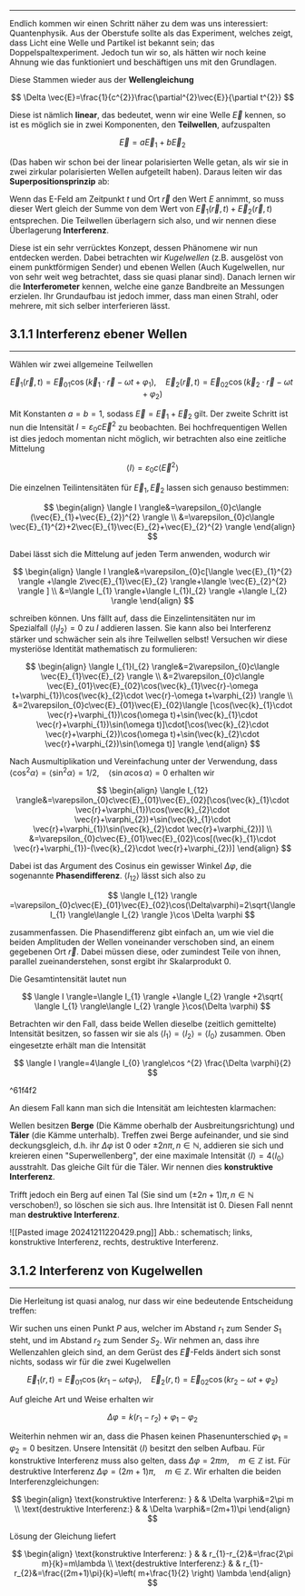 ***

Endlich kommen wir einen Schritt näher zu dem was uns interessiert: Quantenphysik. Aus der Oberstufe sollte als das Experiment, welches zeigt, dass Licht eine Welle und Partikel ist bekannt sein; das Doppelspaltexperiment. Jedoch tun wir so, als hätten wir noch keine Ahnung wie das funktioniert und beschäftigen uns mit den Grundlagen.

Diese Stammen wieder aus der **Wellengleichung**

$$
\Delta \vec{E}=\frac{1}{c^{2}}\frac{\partial^{2}\vec{E}}{\partial t^{2}} 
$$

Diese ist nämlich **linear**, das bedeutet, wenn wir eine Welle $\vec{E}$ kennen, so ist es möglich sie in zwei Komponenten, den **Teilwellen**, aufzuspalten

$$
\vec{E}=a\vec{E}_{1}+b\vec{E}_{2}
$$

(Das haben wir schon bei der linear polarisierten Welle getan, als wir sie in zwei zirkular polarisierten Wellen aufgeteilt haben). Daraus leiten wir das **Superpositionsprinzip** ab:

Wenn das E-Feld am Zeitpunkt $t$ und Ort $\vec{r}$ den Wert $E$ annimmt, so muss dieser Wert gleich der Summe von dem Wert von $\vec{E}_{1}(\vec{r},t)+\vec{E}_{2}(\vec{r},t)$ entsprechen. Die Teilwellen überlagern sich also, und wir nennen diese Überlagerung **Interferenz**.

Diese ist ein sehr verrücktes Konzept, dessen Phänomene wir nun entdecken werden. Dabei betrachten wir *Kugelwellen* (z.B. ausgelöst von einem punktförmigen Sender) und ebenen Wellen (Auch Kugelwellen, nur von sehr weit weg betrachtet, dass sie quasi planar sind). Danach lernen wir die **Interferometer** kennen, welche eine ganze Bandbreite an Messungen erzielen. Ihr Grundaufbau ist jedoch immer, dass man einen Strahl, oder mehrere, mit sich selber interferieren lässt.


## 3.1.1 Interferenz ebener Wellen
***

Wählen wir zwei allgemeine Teilwellen

$$
\vec{E}_{1}(\vec{r},t)=\vec{E}_{01}\cos(\vec{k}_{1}\cdot \vec{r}-\omega t+\varphi_{1}), \quad \vec{E}_{2}(\vec{r},t)=\vec{E}_{02}\cos(\vec{k}_{2}\cdot \vec{r}-\omega t+\varphi_{2})
$$

Mit Konstanten $a=b=1$, sodass $\vec{E}=\vec{E}_{1}+\vec{E}_{2}$ gilt. Der zweite Schritt ist nun die Intensität $I=\varepsilon_{0}c\vec{E}^{2}$ zu beobachten. Bei hochfrequentigen Wellen ist dies jedoch momentan nicht möglich, wir betrachten also eine zeitliche Mittelung

$$
\langle I \rangle=\varepsilon_{0}c\langle \vec{E}^{2} \rangle  
$$

Die einzelnen Teilintensitäten für $\vec{E}_{1},\vec{E}_{2}$ lassen sich genauso bestimmen:

$$
\begin{align}
\langle I \rangle&=\varepsilon_{0}c\langle (\vec{E}_{1}+\vec{E}_{2})^{2} \rangle \\
&=\varepsilon_{0}c\langle \vec{E}_{1}^{2}+2\vec{E}_{1}\vec{E}_{2}+\vec{E}_{2}^{2} \rangle 
\end{align}
$$

Dabei lässt sich die Mittelung auf jeden Term anwenden, wodurch wir

$$
\begin{align}
\langle I \rangle&=\varepsilon_{0}c[\langle \vec{E}_{1}^{2} \rangle +\langle 2\vec{E}_{1}\vec{E}_{2} \rangle+\langle \vec{E}_{2}^{2} \rangle  ]  \\
&=\langle I_{1} \rangle+\langle I_{1}I_{2} \rangle +\langle I_{2} \rangle  
\end{align}
$$

schreiben können. Uns fällt auf, dass die Einzelintensitäten nur im Spezialfall $\langle I_{1}I_{2} \rangle=0$ zu $I$ addieren lassen. Sie kann also bei Interferenz stärker und schwächer sein als ihre Teilwellen selbst! Versuchen wir diese mysteriöse Identität mathematisch zu formulieren:

$$
\begin{align}
\langle I_{1}I_{2} \rangle&=2\varepsilon_{0}c\langle \vec{E}_{1}\vec{E}_{2} \rangle   \\
&=2\varepsilon_{0}c\langle \vec{E}_{01}\vec{E}_{02}\cos(\vec{k}_{1}\vec{r}-\omega t+\varphi_{1})\cos(\vec{k}_{2}\cdot \vec{r}-\omega t+\varphi_{2}) \rangle  \\
&=2\varepsilon_{0}c\vec{E}_{01}\vec{E}_{02}\langle [\cos(\vec{k}_{1}\cdot \vec{r}+\varphi_{1})\cos(\omega t)+\sin(\vec{k}_{1}\cdot \vec{r}+\varphi_{1})\sin(\omega t)]\cdot[\cos(\vec{k}_{2}\cdot \vec{r}+\varphi_{2})\cos(\omega t)+\sin(\vec{k}_{2}\cdot \vec{r}+\varphi_{2})\sin(\omega t)] \rangle 
\end{align}
$$

Nach Ausmultiplikation und Vereinfachung unter der Verwendung, dass $\langle \cos ^{2}\alpha \rangle=\langle \sin ^{2}\alpha \rangle=1/2,\quad \langle \sin\alpha \cos\alpha \rangle=0$ erhalten wir

$$
\begin{align}
\langle I_{12} \rangle&=\varepsilon_{0}c\vec{E}_{01}\vec{E}_{02}[\cos(\vec{k}_{1}\cdot \vec{r}+\varphi_{1})\cos(\vec{k}_{2}\cdot \vec{r}+\varphi_{2})+\sin(\vec{k}_{1}\cdot \vec{r}+\varphi_{1})\sin(\vec{k}_{2}\cdot \vec{r}+\varphi_{2})] \\
&=\varepsilon_{0}c\vec{E}_{01}\vec{E}_{02}\cos[(\vec{k}_{1}\cdot \vec{r}+\varphi_{1})-(\vec{k}_{2}\cdot \vec{r}+\varphi_{2})] 
\end{align}
$$

Dabei ist das Argument des Cosinus ein gewisser Winkel $\Delta \varphi$, die sogenannte **Phasendifferenz**. $\langle I_{12} \rangle$ lässt sich also zu

$$
\langle I_{12} \rangle =\varepsilon_{0}c\vec{E}_{01}\vec{E}_{02}\cos(\Delta\varphi)=2\sqrt{\langle I_{1} \rangle\langle I_{2} \rangle   }\cos \Delta \varphi
$$

zusammenfassen. Die Phasendifferenz gibt einfach an, um wie viel die beiden Amplituden der Wellen voneinander verschoben sind, an einem gegebenen Ort $\vec{r}$. Dabei müssen diese, oder zumindest Teile von ihnen, parallel zueinanderstehen, sonst ergibt ihr Skalarprodukt $0$.

Die Gesamtintensität lautet nun

$$
\langle I \rangle=\langle I_{1} \rangle +\langle I_{2} \rangle +2\sqrt{ \langle I_{1} \rangle\langle I_{2} \rangle   }\cos(\Delta \varphi) 
$$

Betrachten wir den Fall, dass beide Wellen dieselbe (zeitlich gemittelte) Intensität besitzen, so fassen wir sie als $\langle I_{1} \rangle=\langle I_{2} \rangle=\langle I_{0} \rangle$ zusammen. Oben eingesetzte erhält man die Intensität

$$
\langle I \rangle=4\langle I_{0} \rangle\cos ^{2} \frac{\Delta \varphi}{2}  
$$

^61f4f2

An diesem Fall kann man sich die Intensität am leichtesten klarmachen:

Wellen besitzen **Berge** (Die Kämme oberhalb der Ausbreitungsrichtung) und **Täler** (die Kämme unterhalb). Treffen zwei Berge aufeinander, und sie sind deckungsgleich, d.h. ihr $\Delta \varphi$ ist $0$ oder $\pm 2n\pi, n\in\mathbb{N}$, addieren sie sich und kreieren einen "Superwellenberg", der eine maximale Intensität $\langle I \rangle=4\langle I_{0} \rangle$ ausstrahlt. Das gleiche Gilt für die Täler. Wir nennen dies **konstruktive Interferenz**.

Trifft jedoch ein Berg auf einen Tal (Sie sind um $(\pm2n+1)\pi,n\in \mathbb{N}$ verschoben!), so löschen sie sich aus. Ihre Intensität ist $0$. Diesen Fall nennt man **destruktive Interferenz**.

![[Pasted image 20241211220429.png]]
Abb.: schematisch; links, konstruktive Interferenz, rechts, destruktive Interferenz.


## 3.1.2 Interferenz von Kugelwellen
***

Die Herleitung ist quasi analog, nur dass wir eine bedeutende Entscheidung treffen:

Wir suchen uns einen Punkt $P$ aus, welcher im Abstand $r_{1}$ zum Sender $S_{1}$ steht, und im Abstand $r_{2}$ zum Sender $S_{2}$. Wir nehmen an, dass ihre Wellenzahlen gleich sind, an dem Gerüst des $\vec{E}$-Felds ändert sich sonst nichts, sodass wir für die zwei Kugelwellen

$$
\vec{E}_{1}(r,t)=\vec{E}_{01}\cos(kr_{1}-\omega t\varphi_{1}),\quad \vec{E}_{2}(r,t)=\vec{E}_{02}\cos(kr_{2}-\omega t+\varphi_{2})
$$

Auf gleiche Art und Weise erhalten wir

$$
\Delta \varphi=k(r_{1}-r_{2})+\varphi_{1}-\varphi_{2}
$$

Weiterhin nehmen wir an, dass die Phasen keinen Phasenunterschied $\varphi_{1}=\varphi_{2}=0$ besitzen. Unsere Intensität $\langle I \rangle$ besitzt den selben Aufbau. Für konstruktive Interferenz muss also gelten, dass $\Delta\varphi=2\pi m,\quad m\in \mathbb{Z}$ ist. Für destruktive Interferenz $\Delta \varphi=(2m+1)\pi,\quad m\in \mathbb{Z}$. Wir erhalten die beiden Interferenzgleichungen:

$$
\begin{align}
\text{konstruktive Interferenz: } & & \Delta \varphi&=2\pi m \\
\text{destruktive Interferenz:} & & \Delta \varphi&=(2m+1)\pi  
\end{align}
$$

Lösung der Gleichung liefert

$$
\begin{align}
\text{konstruktive Interferenz: } & & r_{1}-r_{2}&=\frac{2\pi m}{k}=m\lambda \\
\text{destruktive Interferenz:} & & r_{1}-r_{2}&=\frac{(2m+1)\pi}{k}=\left( m+\frac{1}{2} \right) \lambda 
\end{align}
$$

